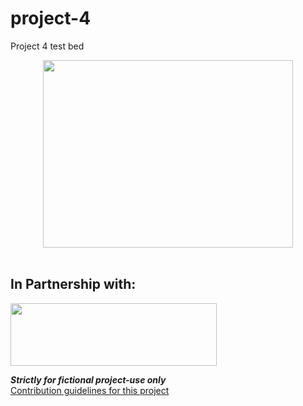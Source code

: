 # project-4
Project 4 test bed

<p align="center">
  <img width="400" height="300" src="https://user-images.githubusercontent.com/97980927/230750898-3b8a0959-93d0-4fa9-a3a8-2226d9c2428e.png"></br>
  
  </br>
  
  ## In Partnership with:

<img width="330" align="center" height="100" src="https://user-images.githubusercontent.com/97980927/230750904-d2094d9b-a0ab-437d-a33a-cf8229aa4868.png">
</p>



***Strictly for fictional project-use only***</br>
[Contribution guidelines for this project](https://www.fhfa.gov/DataTools/Downloads/Pages/Public-Use-Databases.aspx)

